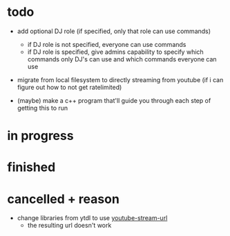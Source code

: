 # todo 

- add optional DJ role (if specified, only that role can use commands)
  - if DJ role is not specified, everyone can use commands
  - if DJ role is specified, give admins capability to specify which commands only DJ's can use and which commands everyone can use

- migrate from local filesystem to directly streaming from youtube (if i can figure out how to not get ratelimited)

- (maybe) make a c++ program that'll guide you through each step of getting this to run

# in progress



# finished



# cancelled + reason


- change libraries from ytdl to use [youtube-stream-url](https://www.npmjs.com/package/youtube-stream-url)
  - the resulting url doesn't work
